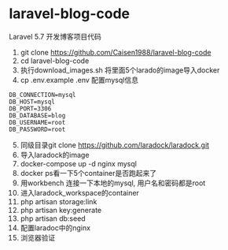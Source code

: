 # laravel-blog-code
Laravel 5.7 开发博客项目代码

1. git clone https://github.com/Caisen1988/laravel-blog-code
2. cd laravel-blog-code
3. 执行download_images.sh 将里面5个larado的image导入docker
4. cp .env.example .env 配置mysql信息
```
DB_CONNECTION=mysql
DB_HOST=mysql
DB_PORT=3306
DB_DATABASE=blog
DB_USERNAME=root
DB_PASSWORD=root
```
5. 同级目录git clone https://github.com/laradock/laradock.git
6. 导入laradock的image
7. docker-compose up -d nginx mysql
8. docker ps看一下5个container是否跑起来了
9. 用workbench 连接一下本地的mysql, 用户名和密码都是root
10. 进入laradock_workspace的container
11. php artisan storage:link  
12. php artisan key:generate 
13. php artisan db:seed
14. 配置laradoc中的nginx 
15. 浏览器验证
